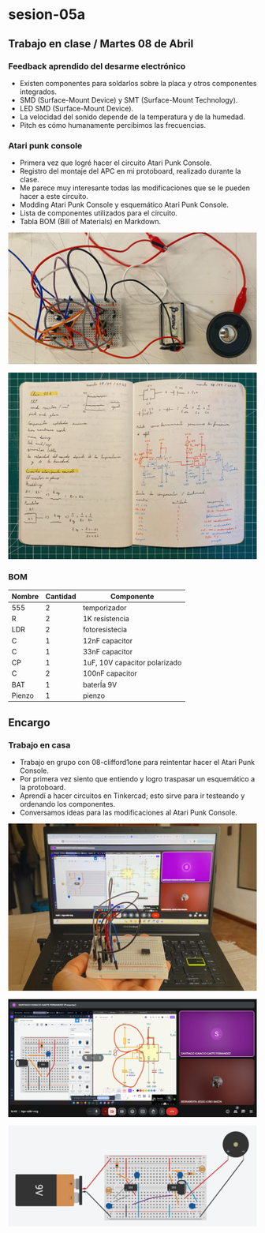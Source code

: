 # sesion-05a

## Trabajo en clase / Martes 08 de Abril

### Feedback aprendido del desarme electrónico

- Existen componentes para soldarlos sobre la placa y otros componentes integrados.
- SMD (Surface-Mount Device) y SMT (Surface-Mount Technology).
- LED SMD (Surface-Mount Device).
- La velocidad del sonido depende de la temperatura y de la humedad.
- Pitch es cómo humanamente percibimos las frecuencias.

### Atari punk console

- Primera vez que logré hacer el circuito Atari Punk Console.
- Registro del montaje del APC en mi protoboard, realizado durante la clase.
- Me parece muy interesante todas las modificaciones que se le pueden hacer a este circuito.
- Modding Atari Punk Console y esquemático Atari Punk Console.
- Lista de componentes utilizados para el circuito.
- Tabla BOM (Bill of Materials) en Markdown.

![foto](./archivos/foto36.jpeg)

![foto](./archivos/tme-foto37.jpeg)

### BOM

| Nombre | Cantidad | Componente                    |
|--------|----------|-------------------------------|
| 555    | 2        | temporizador                  |
| R      | 2        | 1K resistencia                |
| LDR    | 2        | fotoresistecia                |
| C      | 1        | 12nF capacitor                |
| C      | 1        | 33nF capacitor                |
| CP     | 1        | 1uF, 10V capacitor polarizado |
| C      | 2        | 100nF capacitor               |
| BAT    | 1        | baterÍa 9V                    |
| Pienzo | 1        | pienzo                        |

## Encargo

### Trabajo en casa

- Trabajo en grupo con 08-clifford1one para reintentar hacer el Atari Punk Console.
- Por primera vez siento que entiendo y logro traspasar un esquemático a la protoboard.
- Aprendí a hacer circuitos en Tinkercad; esto sirve para ir testeando y ordenando los componentes.
- Conversamos ideas para las modificaciones al Atari Punk Console.

![foto](./archivos/foto35.jpeg)

![foto](./archivos/foto43.png)

![foto](./archivos/foto39.png)
